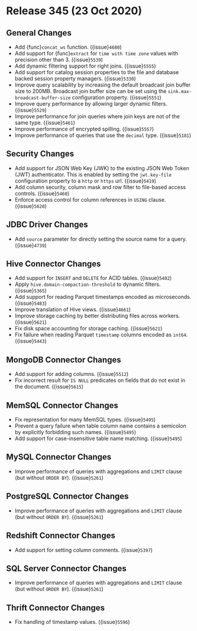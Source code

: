 # Release 345 (23 Oct 2020)

## General Changes

* Add {func}`concat_ws` function. ({issue}`4680`)
* Add support for {func}`extract` for `time with time zone` values with precision other than 3. ({issue}`5539`)
* Add dynamic filtering support for right joins. ({issue}`5555`)
* Add support for catalog session properties to the file and database backed session property managers. ({issue}`5330`)
* Improve query scalability by increasing the default broadcast join buffer size to 200MB.
  Broadcast join buffer size can be set using the `sink.max-broadcast-buffer-size` configuration property. ({issue}`5551`)
* Improve query performance by allowing larger dynamic filters. ({issue}`5529`)
* Improve performance for join queries where join keys are not of the same type. ({issue}`5461`)
* Improve performance of encrypted spilling. ({issue}`5557`)
* Improve performance of queries that use the `decimal` type. ({issue}`5181`)

## Security Changes

* Add support for JSON Web Key (JWK) to the existing JSON Web Token (JWT) authenticator.  This is enabled by
  setting the `jwt.key-file` configuration property to a `http` or `https` url. ({issue}`5419`)
* Add column security, column mask and row filter to file-based access controls. ({issue}`5460`)
* Enforce access control for column references in `USING` clause. ({issue}`5620`)

## JDBC Driver Changes

* Add `source` parameter for directly setting the source name for a query. ({issue}`4739`)

## Hive Connector Changes

* Add support for `INSERT` and `DELETE` for ACID tables. ({issue}`5402`)
* Apply `hive.domain-compaction-threshold` to dynamic filters. ({issue}`5365`)
* Add support for reading Parquet timestamps encoded as microseconds. ({issue}`5483`)
* Improve translation of Hive views. ({issue}`4661`)
* Improve storage caching by better distributing files across workers. ({issue}`5621`)
* Fix disk space accounting for storage caching. ({issue}`5621`)
* Fix failure when reading Parquet `timestamp` columns encoded as `int64`. ({issue}`5443`)

## MongoDB Connector Changes

* Add support for adding columns. ({issue}`5512`)
* Fix incorrect result for `IS NULL` predicates on fields that do not exist in the document. ({issue}`5615`)

## MemSQL Connector Changes

* Fix representation for many MemSQL types. ({issue}`5495`)
* Prevent a query failure when table column name contains a semicolon by explicitly forbidding such names. ({issue}`5495`)
* Add support for case-insensitive table name matching. ({issue}`5495`)

## MySQL Connector Changes

* Improve performance of queries with aggregations and `LIMIT` clause (but without `ORDER BY`). ({issue}`5261`)

## PostgreSQL Connector Changes

* Improve performance of queries with aggregations and `LIMIT` clause (but without `ORDER BY`). ({issue}`5261`)

## Redshift Connector Changes

* Add support for setting column comments. ({issue}`5397`)

## SQL Server Connector Changes

* Improve performance of queries with aggregations and `LIMIT` clause (but without `ORDER BY`). ({issue}`5261`)

## Thrift Connector Changes

* Fix handling of timestamp values. ({issue}`5596`)
